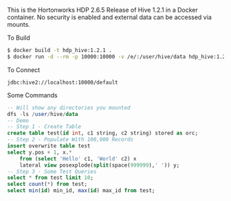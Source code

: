 This is the Hortonworks HDP 2.6.5 Release of Hive 1.2.1 in a Docker container. No security is enabled and external data can be accessed via mounts.

To Build
```sh
$ docker build -t hdp_hive:1.2.1 .
$ docker run -d --rm -p 10000:10000 -v /e/:/user/hive/data hdp_hive:1.2.1
```

To Connect
```
jdbc:hive2://localhost:10000/default
```

Some Commands
```sql
-- Will show any directories you mounted
dfs -ls /user/hive/data
-- Demo
-- Step 1 - Create Table
create table test(id int, c1 string, c2 string) stored as orc;
-- Step 2 - Populate With 100,000 Records
insert overwrite table test
select y.pos + 1, x.*
	from (select 'Hello' c1, 'World' c2) x	
	lateral view posexplode(split(space(999999),' ')) y;
-- Step 3 - Some Test Queries
select * from test limit 10;	
select count(*) from test;
select min(id) min_id, max(id) max_id from test;
```